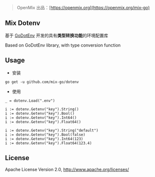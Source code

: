> OpenMix 出品：[https://openmix.org](https://openmix.org/mix-go)

## Mix Dotenv

基于 [GoDotEnv](https://github.com/joho/godotenv) 开发的具有**类型转换功能**的环境配置库

Based on GoDotEnv library, with type conversion function

## Usage

- 安装

```
go get -u github.com/mix-go/dotenv
```

- 使用

~~~
_ = dotenv.Load(".env")

i := dotenv.Getenv("key").String()
i := dotenv.Getenv("key").Bool()
i := dotenv.Getenv("key").Int64()
i := dotenv.Getenv("key").Float64()

i := dotenv.Getenv("key").String("default")
i := dotenv.Getenv("key").Bool(false)
i := dotenv.Getenv("key").Int64(123)
i := dotenv.Getenv("key").Float64(123.4)
~~~

## License

Apache License Version 2.0, http://www.apache.org/licenses/
